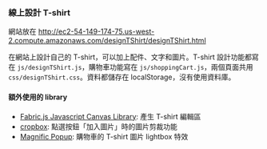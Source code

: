 ### 線上設計 T-shirt

網站放在 http://ec2-54-149-174-75.us-west-2.compute.amazonaws.com/designTShirt/designTShirt.html

在網站上設計自己的 T-shirt，可以加上配件、文字和圖片。T-shirt 設計功能都寫在 `js/designTShirt.js`，購物車功能寫在 `js/shoppingCart.js`，兩個頁面共用 `css/designTShirt.css`。資料都儲存在 localStorage，沒有使用資料庫。

#### 額外使用的 library

* [Fabric.js Javascript Canvas Library](http://fabricjs.com/): 產生 T-shirt 編輯區
* [cropbox](https://github.com/hongkhanh/cropbox): 點選按鈕「加入圖片」時的圖片剪裁功能
* [Magnific Popup](http://dimsemenov.com/plugins/magnific-popup/): 購物車的 T-shirt 圖片 lightbox 特效

